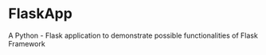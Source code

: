 # FlaskApp
A Python - Flask application to demonstrate possible functionalities of Flask Framework 
